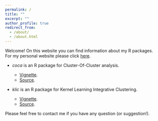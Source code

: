 ```yaml
---
permalink: /
title: ""
excerpt: ""
author_profile: true
redirect_from: 
  - /about/
  - /about.html
---
```


Welcome! On this website you can find information about my R packages. For my  personal website please click [here](alessandracabassi.wordpress.com).

* *coca* is an R package for Cluster-Of-Cluster analysis. 
  * [Vignette](https://acabassi.github.io/coca/articles/coca-vignette.html).
  * [Source](https://github.com/acabassi/coca).

* *klic* is an R package for Kernel Learning Integrative Clustering. 
  * [Vignette](https://acabassi.github.io/klic/articles/klic-vignette.html).
  * [Source](https://github.com/klic).

Please feel free to contact me if you have any question (or suggestion!).
